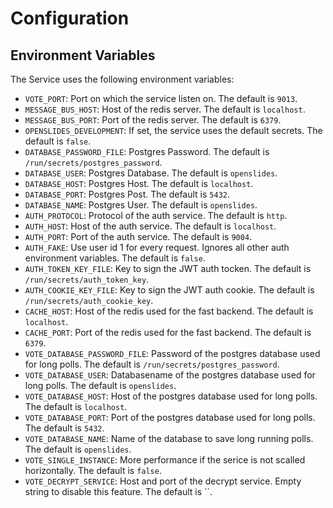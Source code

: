 <!--- Code generated with go generate ./... DO NOT EDIT. --->
# Configuration

## Environment Variables

The Service uses the following environment variables:

* `VOTE_PORT`: Port on which the service listen on. The default is `9013`.
* `MESSAGE_BUS_HOST`: Host of the redis server. The default is `localhost`.
* `MESSAGE_BUS_PORT`: Port of the redis server. The default is `6379`.
* `OPENSLIDES_DEVELOPMENT`: If set, the service uses the default secrets. The default is `false`.
* `DATABASE_PASSWORD_FILE`: Postgres Password. The default is `/run/secrets/postgres_password`.
* `DATABASE_USER`: Postgres Database. The default is `openslides`.
* `DATABASE_HOST`: Postgres Host. The default is `localhost`.
* `DATABASE_PORT`: Postgres Post. The default is `5432`.
* `DATABASE_NAME`: Postgres User. The default is `openslides`.
* `AUTH_PROTOCOL`: Protocol of the auth service. The default is `http`.
* `AUTH_HOST`: Host of the auth service. The default is `localhost`.
* `AUTH_PORT`: Port of the auth service. The default is `9004`.
* `AUTH_FAKE`: Use user id 1 for every request. Ignores all other auth environment variables. The default is `false`.
* `AUTH_TOKEN_KEY_FILE`: Key to sign the JWT auth tocken. The default is `/run/secrets/auth_token_key`.
* `AUTH_COOKIE_KEY_FILE`: Key to sign the JWT auth cookie. The default is `/run/secrets/auth_cookie_key`.
* `CACHE_HOST`: Host of the redis used for the fast backend. The default is `localhost`.
* `CACHE_PORT`: Port of the redis used for the fast backend. The default is `6379`.
* `VOTE_DATABASE_PASSWORD_FILE`: Password of the postgres database used for long polls. The default is `/run/secrets/postgres_password`.
* `VOTE_DATABASE_USER`: Databasename of the postgres database used for long polls. The default is `openslides`.
* `VOTE_DATABASE_HOST`: Host of the postgres database used for long polls. The default is `localhost`.
* `VOTE_DATABASE_PORT`: Port of the postgres database used for long polls. The default is `5432`.
* `VOTE_DATABASE_NAME`: Name of the database to save long running polls. The default is `openslides`.
* `VOTE_SINGLE_INSTANCE`: More performance if the serice is not scalled horizontally. The default is `false`.
* `VOTE_DECRYPT_SERVICE`: Host and port of the decrypt service. Empty string to disable this feature. The default is ``.
